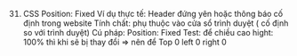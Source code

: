 31. CSS Position: Fixed
Ví dụ thực tế: Header đứng yên hoặc thông báo cố định trong website
Tính chất: phụ thuộc vào cửa sổ trình duyệt ( cố định so với trình duyệt)
Cú pháp: Position: Fixed
Test: để chiều cao hight: 100% thì khi sẽ bị thay đổi
=> nên để Top 0 left 0 right 0 
